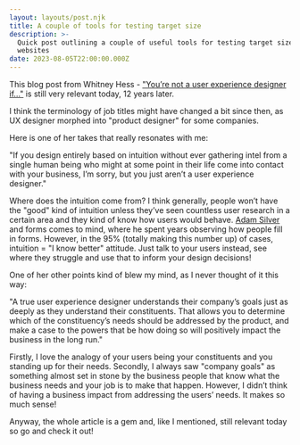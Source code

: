 ```yaml
---
layout: layouts/post.njk
title: A couple of tools for testing target size
description: >-
  Quick post outlining a couple of useful tools for testing target sizes on
  websites
date: 2023-08-05T22:00:00.000Z
---
```


This blog post from Whitney Hess - ["You’re not a user experience designer if…"](https://whitneyhess.com/blog/2011/04/23/youre-not-a-user-experience-designer-if/) is still very relevant today, 12 years later.

I think the terminology of job titles might have changed a bit since then, as UX designer morphed into "product designer" for some companies. 

Here is one of her takes that really resonates with me:

"If you design entirely based on intuition without ever gathering intel from a single human being who might at some point in their life come into contact with your business, I’m sorry, but you just aren’t a user experience designer."

Where does the intuition come from? I think generally, people won’t have the "good" kind of intuition unless they’ve seen countless user research in a certain area and they kind of know how users would behave. [Adam Silver](https://adamsilver.io/about/) and forms comes to mind, where he spent years observing how people fill in forms. However, in the 95% (totally making this number up) of cases, intuition = "I know better" attitude. Just talk to your users instead, see where they struggle and use that to inform your design decisions!

One of her other points kind of blew my mind, as I never thought of it this way:

"A true user experience designer understands their company’s goals just as deeply as they understand their constituents. That allows you to determine which of the constituency’s needs should be addressed by the product, and make a case to the powers that be how doing so will positively impact the business in the long run."

Firstly, I love the analogy of your users being your constituents and you standing up for their needs. Secondly, I always saw "company goals" as something almost set in stone by the business people that know what the business needs and your job is to make that happen. However, I didn’t think of having a business impact from addressing the users’ needs. It makes so much sense!

Anyway, the whole article is a gem and, like I mentioned, still relevant today so go and check it out!
